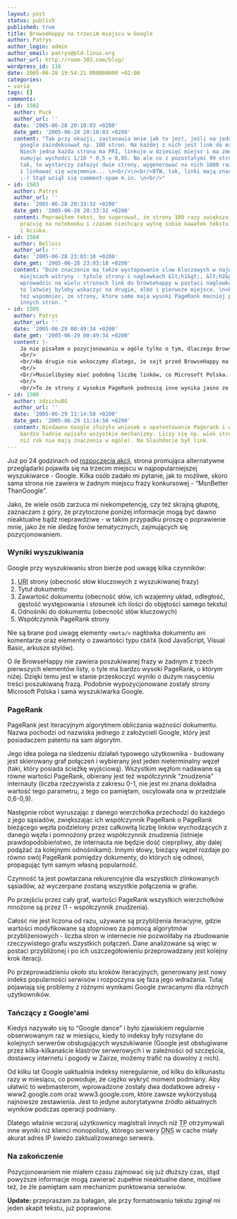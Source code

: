 ```yaml
---
layout: post
status: publish
published: true
title: BrowseHappy na trzecim miejscu w Google
author: Patrys
author_login: admin
author_email: patrys@pld-linux.org
author_url: http://room-303.com/blog/
wordpress_id: 116
date: 2005-06-28 19:54:21.000000000 +02:00
categories:
- varia
tags: []
comments:
- id: 1502
  author: Puck
  author_url: ''
  date: '2005-06-28 20:10:03 +0200'
  date_gmt: '2005-06-28 20:10:03 +0200'
  content: "Tak przy okazji, zastanawia mnie jak to jest, jeśli na jednej witrynie
    google zaindeksował np. 100 stron. Na każdej z nich jest link do example.kowalski.com.
    Niech jedna każda strona ma PR1, linkuje w dziesięć miejsc i ma zmęczenie 0,5.
    sumując wychodzi 1/10 * 0,5 = 0,05. No ale co z pozostałymi 99 stronami? \n<br/>Jeśli
    tak, to wystarczy założyć dwie strony, wygenerować na nich 1000 raz lorem ipsum
    i linkować się wzajemnie... \n<br/>\n<br/>BTW, tak, linki mają znaczenie w google.
    ;-) Stąd wziął się comment-spam m.in. \n<br/>"
- id: 1503
  author: Patrys
  author_url: ''
  date: '2005-06-28 20:33:32 +0200'
  date_gmt: '2005-06-28 20:33:32 +0200'
  content: Poprawiłem tekst, bo sugerował, że strony 100 razy zwiększają PR innych,
    pracuję na notebooku i czasem niechcący wytnę sobie kawałek tekstu za pomocą touchpada
    i kciuka.
- id: 1504
  author: Bellois
  author_url: ''
  date: '2005-06-28 23:03:18 +0200'
  date_gmt: '2005-06-28 23:03:18 +0200'
  content: "Duze znaczenie ma takze wystepowanie slow kluczowych w najwazniejszych
    miejscach witryny - tytule strony i naglowkach &lt;h1&gt;, &lt;h2&gt;, etc. \n<br/>\n<br/>Jesliby
    wprowadzic na wielu stronach link do browsehappy w postaci naglowka &lt;h1&gt;
    to latwiej byloby wskaczyc na drugie, albo i pierwsze miejsce. \n<br/>\n<br/>Warti
    tez wspomniec, ze strony, ktore same maja wysoki PageRank mocniej podnosza PR
    innych stron. "
- id: 1505
  author: Patrys
  author_url: ''
  date: '2005-06-29 00:49:34 +0200'
  date_gmt: '2005-06-29 00:49:34 +0200'
  content: |-
    Ja nie pisałem o pozycjonowaniu w ogóle tylko o tym, dlaczego BrowseHappy jest wysoko.
    <br/>
    <br/>Na drugie nie wskoczymy dlatego, że sajt przed BrowseHappy ma też content pod tym kątem robiony i podobny PageRank.
    <br/>
    <br/>Musielibyśmy mieć podobną liczbę linków, co Microsoft Polska.
    <br/>
    <br/>To że strony z wysokim PageRank podnoszą inne wynika jasno ze wzoru wyżej.
- id: 1506
  author: zdzichuBG
  author_url: ''
  date: '2005-06-29 11:14:58 +0200'
  date_gmt: '2005-06-29 11:14:58 +0200'
  content: Niedawno Google złożyło wniosek o opatentowanie Pagerank i w tym wniosku
    bardzo ładnie opisało wszystkie mechanizmy. Liczy się np. wiek stron (młodsze
    niż rok nie mają znaczenia w ogóle). Na Slashdocie był link.
---
```

<p>Już po 24 godzinach od <a href="http://patrys.jogger.pl/comment.php?eid=127618&amp;startid=200506">rozpoczęcia akcji</a>, strona promująca alternatywne przeglądarki pojawiła się na trzecim miejscu w najpopularniejszej wyszukiwarce - Google. Kilka osób zadało mi pytanie, jak to możliwe, skoro sama strona nie zawiera w żadnym miejscu frazy konkursowej - <q>MsnBetter ThanGoogle</q>.</p>

<p>Jako, że wiele osób zarzuca mi niekompetencję, czy też skrajną głupotę, zaznaczam z góry, że przytoczone poniżej informacje mogą być dawno nieaktualne bądź nieprawdziwe - w takim przypadku proszę o poprawienie mnie, jako że nie śledzę forów tematycznych, zajmujących się pozycjonowaniem.</p>

<h3>Wyniki wyszukiwania</h3>

<p>Google przy wyszukiwaniu stron bierze pod uwagę kilka czynników:</p>

<ol>
<li><abbr title="Uniform Resource Identifier">URI</abbr> strony (obecność słów kluczowych z wyszukiwanej frazy)</li>
<li>Tytuł dokumentu</li>
<li>Zawartość dokumentu (obecność słów, ich wzajemny układ, odległość, gęstość występowania i stosunek ich ilości do objętości samego tekstu)</li>
<li>Odnośniki do dokumentu (obecność słów kluczowych)</li>
<li>Współczynnik PageRank strony</li>
</ol>

<p>Nie są brane pod uwagę elementy <code>&lt;meta/&gt;</code> nagłówka dokumentu ani komentarze oraz elementy o zawartości typu <code>CDATA</code> (kod JavaScript, Visual Basic, arkusze stylów).</p>

<p>O ile BrowseHappy nie zawiera poszukiwanej frazy w żadnym z trzech pierwszych elementów listy, o tyle ma bardzo wysoki PageRank, o którym niżej. Dzięki temu jest w stanie przeskoczyć wyniki o dużym nasyceniu treści poszukiwaną frazą. Podobnie wypozycjonowane zostały strony Microsoft Polska i sama wyszukiwarka Google.</p>

<h3>PageRank</h3>

<p>PageRank jest iteracyjnym algorytmem obliczania ważności dokumentu. Nazwa pochodzi od nazwiska jednego z założycieli Google, który jest posiadaczem patentu na sam algorytm.</p>

<p>Jego idea polega na śledzeniu działań typowego użytkownika - budowany jest skierowany graf połączeń i wybierany jest jeden nieterminalny węzeł (taki, który posiada ścieżkę wyjściową). Wszystkim węzłom nadawane są równe wartości PageRank, obierany jest też współczynnik <q>znudzenia</q> internauty (liczba rzeczywista z zakresu 0-1, nie jest mi znana dokładna wartość tego parametru, z tego co pamiętam, oscylowała ona w przedziale 0,6-0,9).</p>

<p>Następnie robot wyruszając z danego wierzchołka przechodzi do każdego z jego sąsiadów, zwiększając ich współczynnik PageRank o PageRank bieżącego węzła podzielony przez całkowitą liczbę linków wychodzących z danego węzła i pomnożony przez współczynnik znudzenia (istnieje prawdopodobieństwo, że internauta nie będzie dość cieprpliwy, aby dalej podążać za kolejnymi odnośnikami). Innymi słowy, bieżący węzeł rozdaje po równo swój PageRank pomiędzy dokumenty, do których się odnosi, propagując tym samym własną popularność.</p>

<p>Czynność ta jest powtarzana rekurencyjnie dla wszystkich zlinkowanych sąsiadów, aż wyczerpane zostaną wszystkie połączenia w grafie.</p>

<p>Po przejściu przez cały graf, wartości PageRank wszystkich wierzchołków mnożone są przez (1 - współczynnik znudzenia).</p>

<p>Całość nie jest liczona od razu, używane są przybliżenia iteracyjne, gdzie wartości modyfikowane są stopniowo za pomocą algorytmów przybliżeniowych - liczba stron w internecie nie pozwoliłaby na zbudowanie rzeczywistego grafu wszystkich połączeń. Dane analizowane są więc w postaci przybliżonej i po ich uszczegółowieniu przeprowadzany jest kolejny krok iteracji.</p>

<p>Po przeprowadzieniu około stu kroków iteracyjnych, generowany jest nowy indeks popularności serwisów i rozpoczyna się faza jego wdrażania. Tutaj pojawiają się problemy z różnymi wynikami Google zwracanymi dla różnych użytkowników.</p>

<h3>Tańczący z Google'ami</h3>

<p>Kiedyś nazywało się to <q>Google dance</q> i było zjawiskiem regularnie obserwowanym raz w miesiącu, kiedy to indeksy były rozsyłane do kolejnych serwerów obsługujących wyszukiwanie (Google jest obsługiwane przez kilka-kilkanaście klastrów serwerowych i w zależności od szczęścia, dostawcy internetu i pogody w Zairze, możemy trafić na dowolny z nich).</p>

<p>Od kilku lat Google uaktualnia indeksy nieregularnie, od kilku do kilkunastu razy w miesiącu, co powoduje, że ciężko wykryć moment podmiany. Aby ułatwić to webmasterom, wprowadzone zostały dwa dodatkowe adresy - www2.google.com oraz www3.google.com, które zawsze wykorzystują najnowsze zestawienia. Jest to jedyne autorytatywne źródło aktualnych wyników podczas operacji podmiany.</p>

<p>Dlatego właśnie wczoraj użytkownicy magistrali innych niż <abbr title="Telekompromitacja Polska">TP</abbr> otrzymywali inne wyniki niż klienci monopolisty, którego serwery <abbr title="Domain Name Server">DNS</abbr> w cache miały akurat adres IP świeżo zaktualizowanego serwera.</p>

<h3>Na zakończenie</h3>

<p>Pozycjonowaniem nie miałem czasu zajmować się już dłuższy czas, stąd powyższe informacje mogą zawierać zupełnie nieaktualne dane, możliwe też, że źle pamiętam sam mechanizm punktowania serwisów.</p>

<p><strong>Update:</strong> przepraszam za bałagan, ale przy formatowaniu tekstu zginął mi jeden akapit tekstu, już poprawione.</p>
